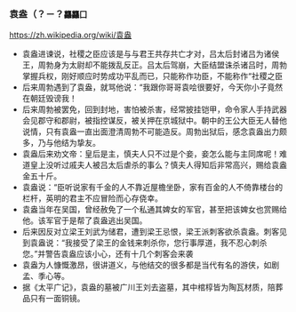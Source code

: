 ### 袁盎（？－？`龘龘囗`
https://zh.wikipedia.org/wiki/袁盎
- 袁盎进谏说，社稷之臣应该是与与君王共存共亡才对，吕太后封诸吕为诸侯王，周勃身为太尉却不能拨乱反正。吕太后驾崩，大臣结盟诛杀诸吕时，周勃掌握兵权，刚好顺应时势成功平乱而已，只能称作功臣，不能称作“社稷之臣
- 后来周勃遇到了袁盎，就骂他说：“我跟你哥哥袁哙很要好，今天你小子竟然在朝廷毁谤我！
- 后来周勃被罢免，回到封地，害怕被杀害，经常披挂铠甲，命令家人手持武器会见郡守和郡尉，被指控谋反，被关押在京城狱中。朝中的王公大臣无人替他说情，只有袁盎一直出面澄清周勃不可能造反。周勃出狱后，感念袁盎出力颇多，乃与他结为挚友。
- 袁盎后来劝文帝：皇后是主，慎夫人只不过是个妾，妾怎么能与主同席呢！难道皇上没听过戚夫人被吕太后虐杀的事么？慎夫人得知后非常高兴，赐给袁盎金五十斤。
- 袁盎说：“臣听说家有千金的人不靠近屋檐坐卧，家有百金的人不倚靠楼台的栏杆，英明的君主不应冒险而心存侥幸。
- 袁盎当年在吴国，曾经赦免了一个私通其婢女的军官，甚至把该婢女也赏赐给他。该军官于是帮了袁盎逃出吴国。
- 后来因反对立梁王刘武为储君，遭到梁王忌恨，梁王派刺客欲杀袁盎。刺客见到袁盎说：“我接受了梁王的金钱来刺杀你，您行事厚道，我不忍心刺杀您。”并警告袁盎应该小心，还有十几个刺客会来袭
- 袁盎为人慷慨激昂，很讲道义，与他结交的很多都是当代有名的游侠，如剧孟、季心等。
- 据《太平广记》，袁盎的墓被广川王刘去盗墓，其中棺椁皆为陶瓦材质，陪葬品只有一面铜镜。
